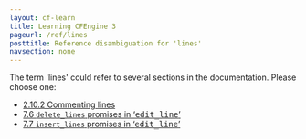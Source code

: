 ```yaml
---
layout: cf-learn
title: Learning CFEngine 3
pageurl: /ref/lines
posttitle: Reference disambiguation for 'lines'
navsection: none
---
```


The term 'lines' could refer to several sections in the documentation. Please choose one:

- [2\.10\.2 Commenting lines](https://cfengine.com/manuals/cf3-reference.html#Commenting-lines)
- [7\.6 <code>delete\_lines</code> promises in &lsquo;<samp><span class="samp">edit\_line</span></samp>&rsquo;](https://cfengine.com/manuals/cf3-reference.html#delete_lines-in-edit_line-promises)
- [7\.7 <code>insert\_lines</code> promises in &lsquo;<samp><span class="samp">edit\_line</span></samp>&rsquo;](https://cfengine.com/manuals/cf3-reference.html#insert_lines-in-edit_line-promises)
